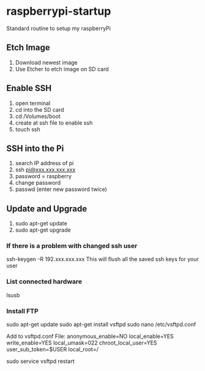 # raspberrypi-startup
Standard routine to setup my raspberryPi

## Etch Image
1. Download newest image
2. Use Etcher to etch image on SD card

## Enable SSH
1. open terminal
2. cd into the SD card
3. cd /Volumes/boot
4. create at ssh file to enable ssh
5. touch ssh

## SSH into the Pi
1. search IP address of pi
2. ssh pi@xxx.xxx.xxx.xxx
3. password = raspberry
4. change password
5. passwd (enter new password twice)

## Update and Upgrade
1. sudo apt-get update
2. sudo apt-get upgrade

### If there is a problem with changed ssh user
ssh-keygen -R 192.xxx.xxx.xxx
This will flush all the saved ssh keys for your user

### List connected hardware
lsusb

### Install FTP
sudo apt-get update
sudo apt-get install vsftpd
sudo nano /etc/vsftpd.conf

Add to vsftpd.conf File:
anonymous_enable=NO
local_enable=YES
write_enable=YES
local_umask=022
chroot_local_user=YES
user_sub_token=$USER
local_root=/

sudo service vsftpd restart
